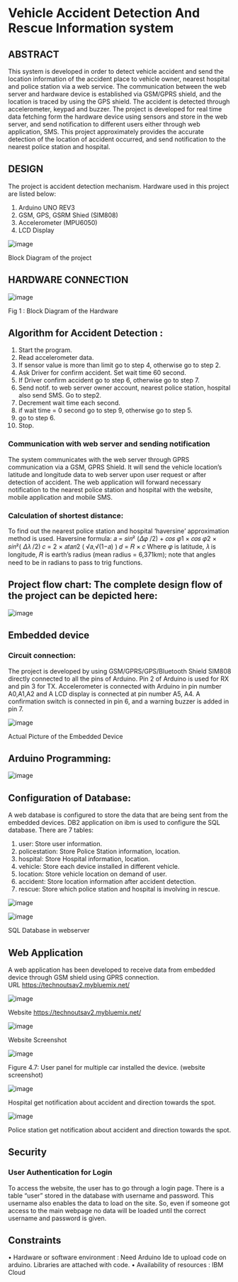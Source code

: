 # Vehicle Accident Detection And Rescue Information system 
## ABSTRACT
This system is developed in order to detect vehicle accident and send the location information of the accident place to vehicle owner, nearest hospital and police station via a web service. The communication between the web server and hardware device is established via GSM/GPRS shield, and the location is traced by using the GPS shield. The accident is detected through accelerometer, keypad and buzzer. The project is developed for real time data fetching form the hardware device using sensors and store in the web server, and send notification to different users either through web application, SMS. This project approximately provides the accurate detection of the location of accident occurred, and send notification to the nearest police station and hospital.
## DESIGN
The project is accident detection mechanism. Hardware used in this project are listed below: 
1. Arduino UNO REV3 
2. GSM, GPS, GSRM Shied (SIM808) 
3. Accelerometer (MPU6050)
4. LCD Display

![image](https://user-images.githubusercontent.com/32418411/133652108-a0d9a1f9-a57b-48df-bdb6-d7f893ccc753.png)

Block Diagram of the project
## HARDWARE CONNECTION
 ![image](https://user-images.githubusercontent.com/32418411/133652260-c13772db-96de-44b1-a407-1816dceeff7c.png)
 
Fig 1 : Block Diagram of the Hardware
## Algorithm for Accident Detection :
1. Start the program.
2. Read accelerometer data.
3. If sensor value is more than limit go to step 4, otherwise go to step 2.
4. Ask Driver for confirm accident. Set wait time 60 second. 
5. If Driver confirm accident go to step 6, otherwise go to step 7. 
6. Send notif. to web server owner account, nearest police station, hospital also send SMS. Go to step2. 
7. Decrement wait time each second. 
8. if wait time = 0 second go to step 9, otherwise go to step 5. 
9. go to step 6.
10. Stop. 
### Communication with web server and sending notification 
The system communicates with the web server through GPRS communication via a GSM, GPRS Shield. It will send the vehicle location’s latitude and longitude data to web server upon user request or after detection of accident. The web application will forward necessary notification to the nearest police station and hospital with the website, mobile application and mobile SMS.
### Calculation of shortest distance: 
To find out the nearest police station and hospital ‘haversine’ approximation method is used. Haversine formula: 
𝑎 = 𝑠𝑖𝑛² (𝛥𝜑 /2) + 𝑐𝑜𝑠 𝜑1 × 𝑐𝑜𝑠 𝜑2 × 𝑠𝑖𝑛²( 𝛥𝜆 /2) 
𝑐 = 2 × 𝑎𝑡𝑎𝑛2 ( √𝑎,√(1−𝑎) ) 
𝑑 = 𝑅 × 𝑐 
Where 𝜑 is latitude, 𝜆 is longitude, 𝑅 is earth’s radius (mean radius = 6,371km); 
note that angles need to be in radians to pass to trig functions. 
## Project flow chart:  The complete design flow of the project can be depicted here: 

![image](https://user-images.githubusercontent.com/32418411/133652433-18aa3213-658c-4848-8355-eaac4670f34c.png)

## Embedded device 
### Circuit connection: 
The project is developed by using GSM/GPRS/GPS/Bluetooth Shield SIM808 directly connected to all the pins of Arduino. Pin 2 of Arduino is used for RX and pin 3 for TX. Accelerometer is connected with Arduino in pin number A0,A1,A2 and A LCD display is connected at pin number A5, A4. A confirmation switch is connected in pin 6, and a warning buzzer is added in pin 7. 

![image](https://user-images.githubusercontent.com/32418411/133652695-9002a0fd-d862-4608-a86d-72376f0feff5.png)

Actual Picture of the Embedded Device 
## Arduino Programming: 

![image](https://user-images.githubusercontent.com/32418411/133652789-fea44b44-020b-475d-bfd0-01f78d5ec90a.png)

## Configuration of Database: 
A web database is configured to store the data that are being sent from the embedded devices. DB2 application on ibm is used to configure the SQL database. There are 7 tables: 
1. user: Store user information. 
2. policestation: Store Police Station information, location. 
3. hospital: Store Hospital information, location.  
4. vehicle: Store each device installed in different vehicle. 
5. location: Store vehicle location on demand of user. 
6. accident: Store location information after accident detection. 
7. rescue: Store which police station and hospital is involving in rescue. 

![image](https://user-images.githubusercontent.com/32418411/133652886-fcd797c5-df97-4448-8731-78c27310a432.png)

![image](https://user-images.githubusercontent.com/32418411/133652907-255a8b50-8fa9-4ce5-82a8-e485be62bbfb.png)

SQL Database in webserver
## Web Application 
A web application has been developed to receive data from embedded device through GSM shield using GPRS connection.  
URL https://technoutsav2.mybluemix.net/

![image](https://user-images.githubusercontent.com/32418411/133653068-d9236797-36ea-450d-a7ea-bd8bf72bc61c.png)

Website https://technoutsav2.mybluemix.net/

![image](https://user-images.githubusercontent.com/32418411/133653137-f49ac9e5-42a4-45e7-805d-cd8d793a97b3.png)

Website Screenshot 

![image](https://user-images.githubusercontent.com/32418411/133653179-4eb22765-53be-4dc2-b388-bb8bb2be5eb5.png)

Figure 4.7: User panel for multiple car installed the device. (website screenshot) 

![image](https://user-images.githubusercontent.com/32418411/133653241-ad91145c-cb21-49fa-b6fa-e6a47e869eb2.png)

Hospital get notification about accident and direction towards the spot.

![image](https://user-images.githubusercontent.com/32418411/133653307-1574ea7b-af25-45b3-bfb4-e1d1f2bb6ed8.png)

Police station get notification about accident and direction towards the spot.
## Security 
### User Authentication for Login 
To access the website, the user has to go through a login page. There is a table “user” stored in the database with username and password. This username also enables the data to load on the site. So, even if someone got access to the main webpage no data will be loaded until the correct username and password is given.
## Constraints
•	Hardware or software environment : Need Arduino Ide to upload code on arduino. Libraries are attached with code.
•	Availability of resources : IBM Cloud




